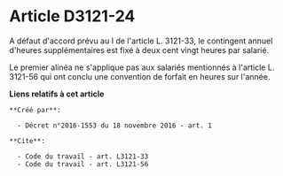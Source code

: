 # Article D3121-24

A défaut d'accord prévu au I de l'article L. 3121-33, le contingent annuel d'heures supplémentaires est fixé à deux cent
vingt heures par salarié. 

Le premier alinéa ne s'applique pas aux salariés mentionnés à l'article L. 3121-56 qui ont conclu une convention de forfait
en heures sur l'année.

**Liens relatifs à cet article**

	**Créé par**:

	  - Décret n°2016-1553 du 18 novembre 2016 - art. 1

	**Cite**:

	  - Code du travail - art. L3121-33
	  - Code du travail - art. L3121-56
